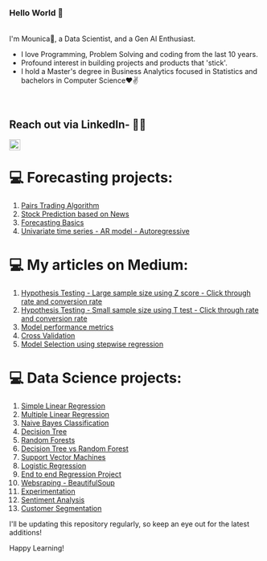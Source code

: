 
### Hello World 👋 

<br/>
I'm Mounica🙌, a Data Scientist, and a Gen AI Enthusiast. 
<br/>

- I love Programming, Problem Solving and coding from the last 10 years.
- Profound interest in building projects and products that 'stick'.
- I hold a Master's degree in Business Analytics focused in Statistics and bachelors in Computer Science❤✌

<br />

## Reach out via LinkedIn- 👨‍💻
<a href="https://www.linkedin.com/in/sai-mounica-gudimella/">
<img align="left" alt="Mounica" width="22px" src="https://cdn.jsdelivr.net/npm/simple-icons@v3/icons/linkedin.svg" />
</a>
<br />

# 💻 Forecasting projects:

1. [Pairs Trading Algorithm](https://github.com/SaiMounicaGudimella/Pairs-Trading-Strategy)
2. [Stock Prediction based on News](https://github.com/SaiMounicaGudimella/Stock-Prediction)
3. [Forecasting Basics](https://github.com/SaiMounicaGudimella/ForecastingBasics)
4. [Univariate time series - AR model - Autoregressive](https://github.com/SaiMounicaGudimella/Autoregressive-model)

# 💻 My articles on Medium:

1. [Hypothesis Testing - Large sample size using Z score - Click through rate and conversion rate](https://mounicag.medium.com/a-b-test-product-analytics-case-study-large-sample-size-1d2b5eb75f8d)
2. [Hypothesis Testing - Small sample size using T test - Click through rate and conversion rate](https://mounicag.medium.com/a-b-test-product-analytics-case-study-small-sample-size-d5ad85e48b9d)
3. [Model performance metrics](https://mounicag.medium.com/confusion-matrix-why-so-confusing-18e52a9910ac)
4. [Cross Validation](https://github.com/SaiMounicaGudimella/Improving-model-performance)
5. [Model Selection using stepwise regression](https://github.com/SaiMounicaGudimella/Improving-model-performance)
   

# 💻 Data Science projects:

1. [Simple Linear Regression](https://github.com/SaiMounicaGudimella/Simple-Linear-Regression)
2. [Multiple Linear Regression](https://github.com/SaiMounicaGudimella/Insurance-Premium-Prediction)
3. [Naive Bayes Classification](https://github.com/SaiMounicaGudimella/Naive-Bayes-Spam-Classifier)
4. [Decision Tree](https://github.com/SaiMounicaGudimella/Decision-Tree-Implementation)
5. [Random Forests](https://github.com/SaiMounicaGudimella/Random-Forest-Implementation)
6. [Decision Tree vs Random Forest](https://github.com/SaiMounicaGudimella/Census-Data-Income-Prediction)
7. [Support Vector Machines](https://github.com/SaiMounicaGudimella/Support-Vector-Machines)
8. [Logistic Regression](https://github.com/SaiMounicaGudimella/MarketingCampaignConversion)
9. [End to end Regression Project](https://github.com/SaiMounicaGudimella/StudentPerformancePrediction-End-to-end-ML-Project)
10. [Websraping - BeautifulSoup](https://github.com/SaiMounicaGudimella/WebScraping-Amazon-Books)
11. [Experimentation](https://github.com/SaiMounicaGudimella/Experimentation_WebsiteDesign_ConversionRate)
12. [Sentiment Analysis](https://github.com/SaiMounicaGudimella/SentimentAnalysis)
13. [Customer Segmentation](https://github.com/SaiMounicaGudimella/CustomerSegmentation)

I'll be updating this repository regularly, so keep an eye out for the latest additions!

Happy Learning!
